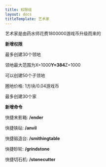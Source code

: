 ```yaml
---
title: 权限组
layout: docs
titleTemplate: 艺术家
---
```


艺术家是由药水师花费1800000游戏币升级而来的

**新增权限**

最多创建30个领地

领地最大范围为X=1000**Y=384**Z=1000

可以创建50个子领地

圈地价格: 1方块/0.04游戏币

最多创建30个家

**新增命令**

快捷末影箱: **/ender**

快捷铁砧: **/anvil**

快捷锻造台: **/smithingtable**

快捷砂轮: **/grindstone**

快捷切石机: **/stonecutter**
